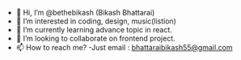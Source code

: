 - 👋 Hi, I’m @bethebikash (Bikash Bhattarai)
- 👀 I’m interested in coding, design, music(listion)
- 🌱 I’m currently learning advance topic in react.
- 💞️ I’m looking to collaborate on frontend project.
- 📫 How to reach me? -Just email : bhattaraibikash55@gmail.com

<!---
bethebikash/bethebikash is a ✨ special ✨ repository because its `README.md` (this file) appears on your GitHub profile.
You can click the Preview link to take a look at your changes.
--->
